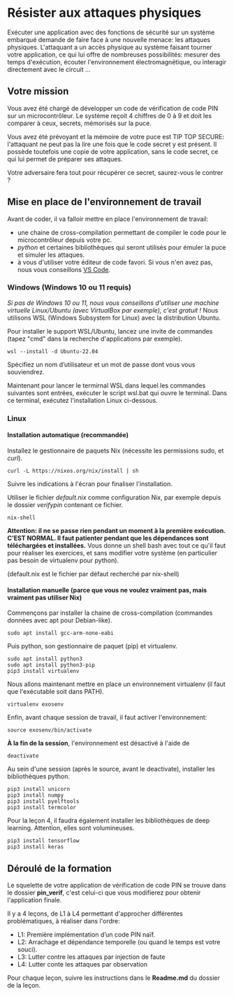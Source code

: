 # Résister aux attaques physiques

Exécuter une application avec des fonctions de sécurité sur un système embarqué demande de faire face à une nouvelle menace: les attaques physiques.
L'attaquant a un accès physique au système faisant tourner votre application, ce qui lui offre de nombreuses possibilités: mesurer des temps d'exécution, écouter l'environnement électromagnétique, ou interagir directement avec le circuit ...


## Votre mission

Vous avez été chargé de développer un code de vérification de code PIN sur un microcontrôleur. Le système reçoit 4 chiffres de 0 à 9 et doit les comparer à ceux, secrets, mémorisés sur la puce.

Vous avez été prévoyant et la mémoire de votre puce est TIP TOP SECURE: l'attaquant ne peut pas la lire une fois que le code secret y est présent. Il possède toutefois une copie de votre application, sans le code secret, ce qui lui permet de préparer ses attaques.

Votre adversaire fera tout pour récupérer ce secret, saurez-vous le contrer ?

## Mise en place de l'environnement de travail

Avant de coder, il va falloir mettre en place l'environnement de travail:

- une chaine de cross-compilation permettant de compiler le code pour le microcontrôleur depuis votre pc.
- *python* et certaines bibliothèques qui seront utilisés pour émuler la puce et simuler les attaques.
- à vous d'utiliser votre éditeur de code favori. Si vous n'en avez pas, nous vous conseillons [VS Code](https://code.visualstudio.com/).

### Windows (Windows 10 ou 11 requis)

*Si pas de Windows 10 ou 11, nous vous conseillons d'utiliser une machine virtuelle Linux/Ubuntu (avec VirtualBox par exemple), c'est gratuit !*
Nous utilisons WSL (Windows Subsystem for Linux) avec la distribution Ubuntu.

Pour installer le support WSL/Ubuntu, lancez une invite de commandes (tapez "cmd" dans la recherche d'applications par exemple).
```
wsl --install -d Ubuntu-22.04
```

Spécifiez un nom d’utilisateur et un mot de passe dont vous vous souviendrez.

Maintenant pour lancer le termirnal WSL dans lequel les commandes suivantes sont entrées, exécuter le script wsl.bat qui ouvre le terminal.
Dans ce terminal, exécutez l'installation Linux ci-dessous.

### Linux

#### Installation automatique (recommandée)

Installez le gestionnaire de paquets Nix (nécessite les permissions sudo, et *curl*).

```
curl -L https://nixos.org/nix/install | sh
```

Suivre les indications à l'écran pour finaliser l'installation.

Utiliser le fichier *default.nix* comme configuration Nix, par exemple depuis le dossier *verifypin* contenant ce fichier.

```
nix-shell
```
**Attention: il ne se passe rien pendant un moment à la première exécution. C’EST NORMAL. Il faut patienter pendant que les dépendances sont téléchargées et installées.**
Vous donne un shell bash avec tout ce qu'il faut pour réaliser les exercices, et sans modifier votre système (en particulier pas besoin de virtualenv pour python).

(default.nix est le fichier par défaut recherché par nix-shell)

#### Installation manuelle (parce que vous ne voulez vraiment pas, mais vraiment pas utiliser Nix)

Commençons par installer la chaine de cross-compilation (commandes données avec apt pour Debian-like).
```
sudo apt install gcc-arm-none-eabi
```

Puis python, son gestionnaire de paquet (pip) et virtualenv.
```
sudo apt install python3
sudo apt install python3-pip
pip3 install virtualenv
```

Nous allons maintenant mettre en place un environnement virtualenv (il faut que l'exécutable soit dans PATH).
```
virtualenv exosenv
```

Enfin, avant chaque session de travail, il faut activer l'environnement:

```
source exosenv/bin/activate
```

**À la fin de la session**, l'environnement est désactivé à l'aide de

```
deactivate
```


Au sein d'une session (après le source, avant le deactivate), installer les bibliothèques python.
```
pip3 install unicorn
pip3 install numpy
pip3 install pyelftools
pip3 install termcolor
```

Pour la leçon 4, il faudra également installer les bibliothèques de deep learning. Attention, elles sont volumineuses.
```
pip3 install tensorflow
pip3 install keras
```

## Déroulé de la formation

Le squelette de votre application de vérification de code PIN se trouve dans le dossier **pin_verif**, c'est celui-ci que vous modifierez pour obtenir l'application finale.

Il y a 4 leçons, de L1 à L4 permettant d'approcher différentes problématiques, à réaliser dans l'ordre:
- L1: Première implémentation d’un code PIN naïf.
- L2: Arrachage et dépendance temporelle (ou quand le temps est votre souci).
- L3: Lutter contre les attaques par injection de faute
- L4: Lutter conte les attaques par observation

Pour chaque leçon, suivre les instructions dans le **Readme.md** du dossier de la leçon.




